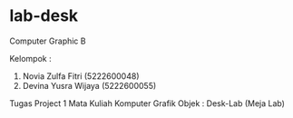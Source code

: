 # lab-desk
Computer Graphic B

Kelompok :
1. Novia Zulfa Fitri (5222600048)
2. Devina Yusra Wijaya (5222600055)

Tugas Project 1 Mata Kuliah Komputer Grafik
Objek : Desk-Lab (Meja Lab)

